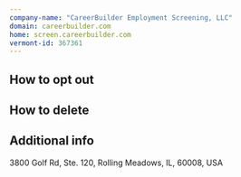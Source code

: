 ```yaml
---
company-name: "CareerBuilder Employment Screening, LLC"
domain: careerbuilder.com
home: screen.careerbuilder.com
vermont-id: 367361
---
```

## How to opt out




## How to delete




## Additional info




3800 Golf Rd, Ste. 120, Rolling Meadows, IL, 60008, USA













